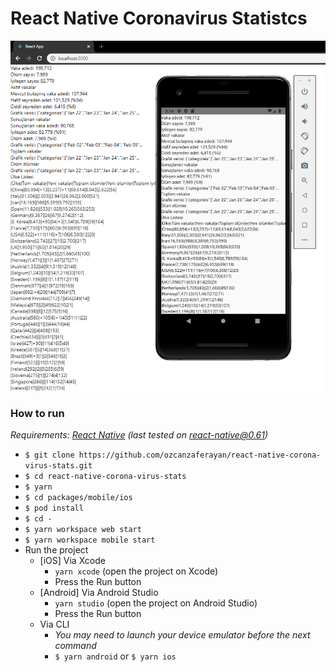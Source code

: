 # React Native Coronavirus Statistcs

![article-cover](https://raw.githubusercontent.com/ozcanzaferayan/react-native-corona-virus-stats/master/screenshots/screenshot.png?token=AAKD64ZUPHHITCPBDVIVBJS6OG4OA)

### How to run

_Requirements: [React Native](https://facebook.github.io/react-native/docs/getting-started.html#native) (last tested on react-native@0.61)_

  - `$ git clone https://github.com/ozcanzaferayan/react-native-corona-virus-stats.git`
  - `$ cd react-native-corona-virus-stats`
  - `$ yarn`
  - `$ cd packages/mobile/ios`
  - `$ pod install`
  - `$ cd -`
  - `$ yarn workspace web start`
  - `$ yarn workspace mobile start`
  - Run the project
    - [iOS] Via Xcode
      - `yarn xcode` (open the project on Xcode)
      - Press the Run button
    - [Android] Via Android Studio
      - `yarn studio` (open the project on Android Studio)
      - Press the Run button
    - Via CLI
      - _You may need to launch your device emulator before the next command_
      - `$ yarn android` or  `$ yarn ios`
